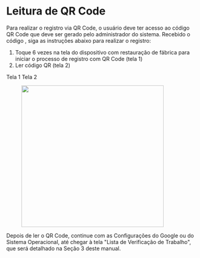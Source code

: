 # Leitura de QR Code

Para realizar o registro via QR Code, o usuário deve ter acesso ao código QR Code que deve ser gerado pelo administrador do sistema. Recebido o código , siga as instruções abaixo para realizar o registro:

1. Toque 6 vezes na tela do dispositivo com restauração de fábrica para iniciar o processo de registro com QR Code (tela 1)
2. Ler código QR (tela 2)

&#x20;                                                           Tela 1                                 Tela 2

<figure><img src="https://lh3.googleusercontent.com/kTaCfg4mDYalMDGUCEym24l_IBv767z0TTFcSJkip5P8NXhaLIRJoQE-PXnTL58oyeZR305jDN68kOLiZAjVqFbc-StkofVjwRsx4SHATCE6aRy3SlYvNW300IgrXaGnPbSDAMjR7Wpm" alt="" width="375"><figcaption></figcaption></figure>

Depois de ler o QR Code, continue com as Configurações do Google ou do Sistema Operacional, até chegar à tela "Lista de Verificação de Trabalho", que será detalhado na Seção 3 deste manual.
